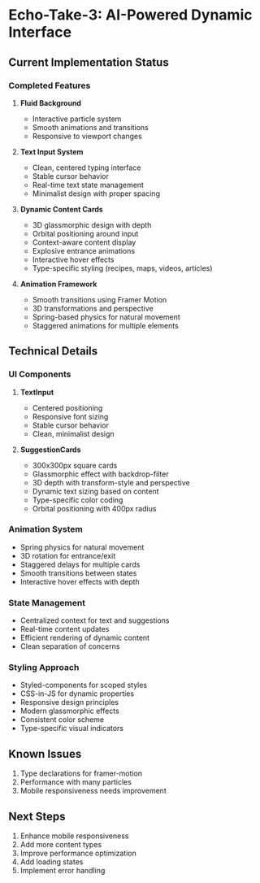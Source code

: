 # Echo-Take-3: AI-Powered Dynamic Interface

## Current Implementation Status

### Completed Features
1. **Fluid Background**
   - Interactive particle system
   - Smooth animations and transitions
   - Responsive to viewport changes

2. **Text Input System**
   - Clean, centered typing interface
   - Stable cursor behavior
   - Real-time text state management
   - Minimalist design with proper spacing

3. **Dynamic Content Cards**
   - 3D glassmorphic design with depth
   - Orbital positioning around input
   - Context-aware content display
   - Explosive entrance animations
   - Interactive hover effects
   - Type-specific styling (recipes, maps, videos, articles)

4. **Animation Framework**
   - Smooth transitions using Framer Motion
   - 3D transformations and perspective
   - Spring-based physics for natural movement
   - Staggered animations for multiple elements

## Technical Details

### UI Components
1. **TextInput**
   - Centered positioning
   - Responsive font sizing
   - Stable cursor behavior
   - Clean, minimalist design

2. **SuggestionCards**
   - 300x300px square cards
   - Glassmorphic effect with backdrop-filter
   - 3D depth with transform-style and perspective
   - Dynamic text sizing based on content
   - Type-specific color coding
   - Orbital positioning with 400px radius

### Animation System
- Spring physics for natural movement
- 3D rotation for entrance/exit
- Staggered delays for multiple cards
- Smooth transitions between states
- Interactive hover effects with depth

### State Management
- Centralized context for text and suggestions
- Real-time content updates
- Efficient rendering of dynamic content
- Clean separation of concerns

### Styling Approach
- Styled-components for scoped styles
- CSS-in-JS for dynamic properties
- Responsive design principles
- Modern glassmorphic effects
- Consistent color scheme
- Type-specific visual indicators

## Known Issues
1. Type declarations for framer-motion
2. Performance with many particles
3. Mobile responsiveness needs improvement

## Next Steps
1. Enhance mobile responsiveness
2. Add more content types
3. Improve performance optimization
4. Add loading states
5. Implement error handling 